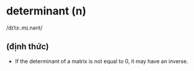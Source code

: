 # determinant (n)

/dɪˈtɜː.mɪ.nənt/

## (định thức)

- If the determinant of a matrix is not equal to 0, it may have an inverse.